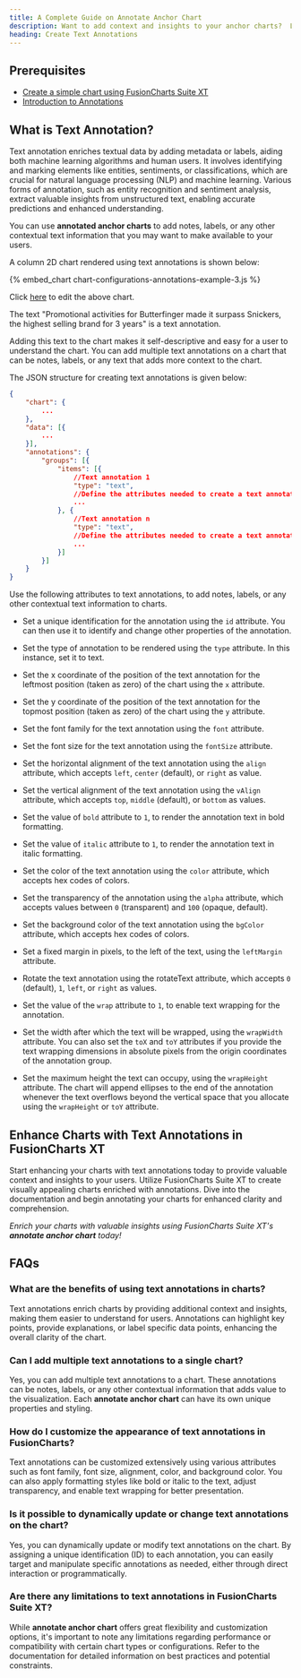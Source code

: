 ```yaml
---
title: A Complete Guide on Annotate Anchor Chart
description: Want to add context and insights to your anchor charts?  Learn how to easily annotate them with FusionCharts. Explore customization options and FAQs.
heading: Create Text Annotations
---
```


## Prerequisites

* [Create a simple chart using FusionCharts Suite XT](/getting-started/plain-javascript/your-first-chart-using-plain-javascript)
* [Introduction to Annotations](/chart-guide/chart-configurations/annotations/introduction-to-annotations)

## What is Text Annotation?

Text annotation enriches textual data by adding metadata or labels, aiding both machine learning algorithms and human users. It involves identifying and marking elements like entities, sentiments, or classifications, which are crucial for natural language processing (NLP) and machine learning. Various forms of annotation, such as entity recognition and sentiment analysis, extract valuable insights from unstructured text, enabling accurate predictions and enhanced understanding.

You can use **annotated anchor charts** to add notes, labels, or any other contextual text information that you may want to make available to your users.

A column 2D chart rendered using text annotations is shown below:

{% embed_chart chart-configurations-annotations-example-3.js %}

Click [here](http://jsfiddle.net/fusioncharts/9xj50enk/) to edit the above chart.

The text "Promotional activities for Butterfinger made it surpass Snickers, the highest selling brand for 3 years" is a text annotation.

Adding this text to the chart makes it self-descriptive and easy for a user to understand the chart. You can add multiple text annotations on a chart that can be notes, labels, or any text that adds more context to the chart.

The JSON structure for creating text annotations is given below:

```json
{
    "chart": {
        ...
    },
    "data": [{
        ...
    }],
    "annotations": {
        "groups": [{
            "items": [{
                //Text annotation 1
                "type": "text",
                //Define the attributes needed to create a text annotation
                ...
            }, {
                //Text annotation n
                "type": "text",
                //Define the attributes needed to create a text annotation
                ...
            }]
        }]
    }
}
```

Use the following attributes to text annotations, to add notes, labels, or any other contextual text information to charts.

* Set a unique identification for the annotation using the `id` attribute. You can then use it to identify and change other properties of the annotation.

* Set the type of annotation to be rendered using the `type` attribute. In this instance, set it to text.

* Set the x coordinate of the position of the text annotation for the leftmost position (taken as zero) of the chart using the `x` attribute.

* Set the y coordinate of the position of the text annotation for the topmost position (taken as zero) of the chart using the `y` attribute.

* Set the font family for the text annotation using the `font` attribute.

* Set the font size for the text annotation using the `fontSize` attribute.

* Set the horizontal alignment of the text annotation using the `align` attribute, which accepts `left`, `center` (default), or `right` as value.

* Set the vertical alignment of the text annotation using the `vAlign` attribute, which accepts `top`, `middle` (default), or `bottom` as values.

* Set the value of `bold` attribute to `1`, to render the annotation text in bold formatting.

* Set the value of `italic` attribute to `1`, to render the annotation text in italic formatting.

* Set the color of the text annotation using the `color` attribute, which accepts hex codes of colors.

* Set the transparency of the annotation using the `alpha` attribute, which accepts values between `0` (transparent) and `100` (opaque, default).

* Set the background color of the text annotation using the `bgColor` attribute, which accepts hex codes of colors.

* Set a fixed margin in pixels, to the left of the text, using the `leftMargin` attribute.

* Rotate the text annotation using the rotateText attribute, which accepts `0` (default), `1`, `left`, or `right` as values.

* Set the value of the `wrap` attribute to `1`, to enable text wrapping for the annotation.

* Set the width after which the text will be wrapped, using the `wrapWidth` attribute. You can also set the `toX` and `toY` attributes if you provide the text wrapping dimensions in absolute pixels from the origin coordinates of the annotation group.

* Set the maximum height the text can occupy, using the `wrapHeight` attribute. The chart will append ellipses to the end of the annotation whenever the text overflows beyond the vertical space that you allocate using the `wrapHeight` or `toY` attribute.

## Enhance Charts with Text Annotations in FusionCharts XT
Start enhancing your charts with text annotations today to provide valuable context and insights to your users. Utilize FusionCharts Suite XT to create visually appealing charts enriched with annotations. Dive into the documentation and begin annotating your charts for enhanced clarity and comprehension.

_Enrich your charts with valuable insights using FusionCharts Suite XT's **annotate anchor chart** today!_

## FAQs
### What are the benefits of using text annotations in charts?
Text annotations enrich charts by providing additional context and insights, making them easier to understand for users. Annotations can highlight key points, provide explanations, or label specific data points, enhancing the overall clarity of the chart.

### Can I add multiple text annotations to a single chart?
Yes, you can add multiple text annotations to a chart. These annotations can be notes, labels, or any other contextual information that adds value to the visualization. Each **annotate anchor chart** can have its own unique properties and styling.

### How do I customize the appearance of text annotations in FusionCharts?
Text annotations can be customized extensively using various attributes such as font family, font size, alignment, color, and background color. You can also apply formatting styles like bold or italic to the text, adjust transparency, and enable text wrapping for better presentation.

### Is it possible to dynamically update or change text annotations on the chart?
Yes, you can dynamically update or modify text annotations on the chart. By assigning a unique identification (ID) to each annotation, you can easily target and manipulate specific annotations as needed, either through direct interaction or programmatically.

### Are there any limitations to text annotations in FusionCharts Suite XT?
While **annotate anchor chart** offers great flexibility and customization options, it's important to note any limitations regarding performance or compatibility with certain chart types or configurations. Refer to the documentation for detailed information on best practices and potential constraints.
